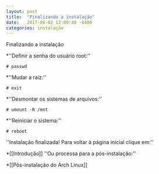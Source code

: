 ```yaml
---
layout: post
title:  "Finalizando a instalação"
date:   2017-06-02 12:00:40 -0400
categories: instalação
---
```

Finalizando a instalação

*''Definir a senha do usuário root:''
```
# passwd
```
*''Mudar a raiz:''
```
# exit
```
*''Desmontar os sistemas de arquivos:''
```
# umount -R /mnt
```
*''Reiniciar o sistema:''
```
# reboot
```
''Instalação finalizada! Para voltar à página inicial clique em:''

*[[Introdução]]
''Ou processa para a pós-instalação:''

*[[Pós-instalação do Arch Linux]]
